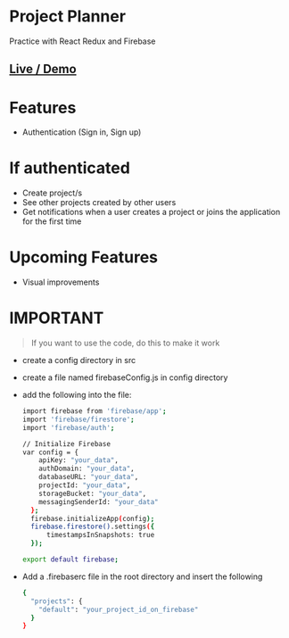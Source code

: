 # Project Planner
Practice with React Redux and Firebase

## [Live / Demo](https://net-ninja-mario-plan-84b3d.firebaseapp.com)

# Features
- Authentication (Sign in, Sign up)
# If authenticated
  - Create project/s
  - See other projects created by other users
  - Get notifications when a user creates a project or joins the application for the first time

# Upcoming Features
- Visual improvements


# IMPORTANT
> If you want to use the code, do this to make it work

- create a config directory in src
- create a file named firebaseConfig.js in config directory
- add the following into the file:

  ```sh
  import firebase from 'firebase/app';
  import 'firebase/firestore';
  import 'firebase/auth';

  // Initialize Firebase
  var config = {
      apiKey: "your_data",
      authDomain: "your_data",
      databaseURL: "your_data",
      projectId: "your_data",
      storageBucket: "your_data",
      messagingSenderId: "your_data"
    };
    firebase.initializeApp(config);
    firebase.firestore().settings({
        timestampsInSnapshots: true
    });

  export default firebase;
  ```

- Add a .firebaserc file in the root directory and insert the following

  ```sh
  {
    "projects": {
      "default": "your_project_id_on_firebase"
    }
  }
  ```